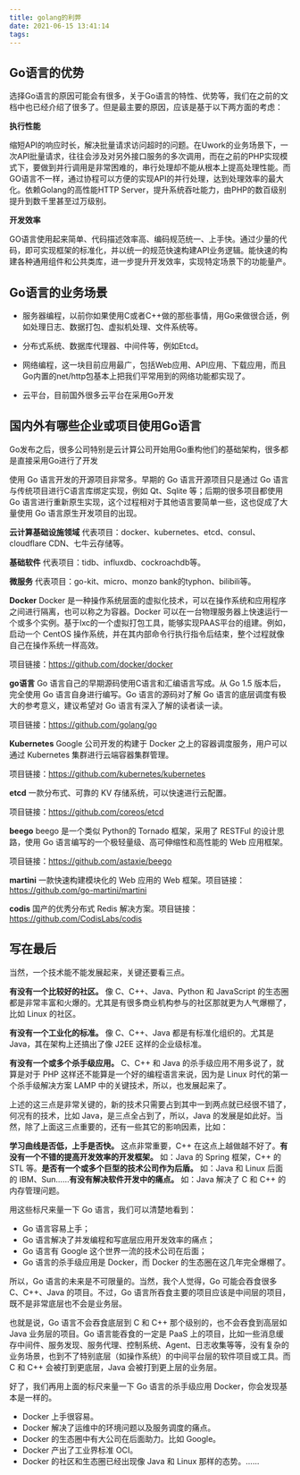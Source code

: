 ```yaml
---
title: golang的利弊
date: 2021-06-15 13:41:14
tags:
---
```




## Go语言的优势

选择Go语言的原因可能会有很多，关于Go语言的特性、优势等，我们在之前的文档中也已经介绍了很多了。但是最主要的原因，应该是基于以下两方面的考虑：

**执行性能**

缩短API的响应时长，解决批量请求访问超时的问题。在Uwork的业务场景下，一次API批量请求，往往会涉及对另外接口服务的多次调用，而在之前的PHP实现模式下，要做到并行调用是非常困难的，串行处理却不能从根本上提高处理性能。而GO语言不一样，通过协程可以方便的实现API的并行处理，达到处理效率的最大化。依赖Golang的高性能HTTP Server，提升系统吞吐能力，由PHP的数百级别提升到数千里甚至过万级别。

**开发效率**

GO语言使用起来简单、代码描述效率高、编码规范统一、上手快。通过少量的代码，即可实现框架的标准化，并以统一的规范快速构建API业务逻辑。能快速的构建各种通用组件和公共类库，进一步提升开发效率，实现特定场景下的功能量产。

## Go语言的业务场景

- 服务器编程，以前你如果使用C或者C++做的那些事情，用Go来做很合适，例如处理日志、数据打包、虚拟机处理、文件系统等。

- 分布式系统、数据库代理器、中间件等，例如Etcd。

- 网络编程，这一块目前应用最广，包括Web应用、API应用、下载应用，而且Go内置的net/http包基本上把我们平常用到的网络功能都实现了。
- 云平台，目前国外很多云平台在采用Go开发

## 国内外有哪些企业或项目使用Go语言

Go发布之后，很多公司特别是云计算公司开始用Go重构他们的基础架构，很多都是直接采用Go进行了开发

使用 Go 语言开发的开源项目非常多。早期的 Go 语言开源项目只是通过 Go 语言与传统项目进行C语言库绑定实现，例如 Qt、Sqlite 等；后期的很多项目都使用 Go 语言进行重新原生实现，这个过程相对于其他语言要简单一些，这也促成了大量使用 Go 语言原生开发项目的出现。

**云计算基础设施领域** 代表项目：docker、kubernetes、etcd、consul、cloudflare CDN、七牛云存储等。

**基础软件** 代表项目：tidb、influxdb、cockroachdb等。

**微服务** 代表项目：go-kit、micro、monzo bank的typhon、bilibili等。

**Docker** Docker 是一种操作系统层面的虚拟化技术，可以在操作系统和应用程序之间进行隔离，也可以称之为容器。Docker 可以在一台物理服务器上快速运行一个或多个实例。基于lxc的一个虚拟打包工具，能够实现PAAS平台的组建。例如，启动一个 CentOS 操作系统，并在其内部命令行执行指令后结束，整个过程就像自己在操作系统一样高效。

项目链接：https://github.com/docker/docker

**go语言** Go 语言自己的早期源码使用C语言和汇编语言写成。从 Go 1.5 版本后，完全使用 Go 语言自身进行编写。Go 语言的源码对了解 Go 语言的底层调度有极大的参考意义，建议希望对 Go 语言有深入了解的读者读一读。

项目链接：https://github.com/golang/go

**Kubernetes** Google 公司开发的构建于 Docker 之上的容器调度服务，用户可以通过 Kubernetes 集群进行云端容器集群管理。

项目链接：https://github.com/kubernetes/kubernetes

**etcd** 一款分布式、可靠的 KV 存储系统，可以快速进行云配置。

项目链接：https://github.com/coreos/etcd

**beego** beego 是一个类似 Python的 Tornado 框架，采用了 RESTFul 的设计思路，使用 Go 语言编写的一个极轻量级、高可伸缩性和高性能的 Web 应用框架。

项目链接：https://github.com/astaxie/beego

**martini** 一款快速构建模块化的 Web 应用的 Web 框架。项目链接：https://github.com/go-martini/martini

**codis** 国产的优秀分布式 Redis 解决方案。项目链接：https://github.com/CodisLabs/codis



## 写在最后

当然，一个技术能不能发展起来，关键还要看三点。

**有没有一个比较好的社区。** 像 C、C++、Java、Python 和 JavaScript 的生态圈都是非常丰富和火爆的。尤其是有很多商业机构参与的社区那就更为人气爆棚了，比如 Linux 的社区。

**有没有一个工业化的标准。** 像 C、C++、Java 都是有标准化组织的。尤其是 Java，其在架构上还搞出了像 J2EE 这样的企业级标准。

**有没有一个或多个杀手级应用。** C、C++ 和 Java 的杀手级应用不用多说了，就算是对于 PHP 这样还不能算是一个好的编程语言来说，因为是 Linux 时代的第一个杀手级解决方案 LAMP 中的关键技术，所以，也发展起来了。

上述的这三点是非常关键的，新的技术只需要占到其中一到两点就已经很不错了，何况有的技术，比如 Java，是三点全占到了，所以，Java 的发展是如此好。当然，除了上面这三点重要的，还有一些其它的影响因素，比如：

**学习曲线是否低，上手是否快。** 这点非常重要，C++ 在这点上越做越不好了。**有没有一个不错的提高开发效率的开发框架。** 如：Java 的 Spring 框架，C++ 的 STL 等。**是否有一个或多个巨型的技术公司作为后盾。** 如：Java 和 Linux 后面的 IBM、Sun……**有没有解决软件开发中的痛点。** 如：Java 解决了 C 和 C++ 的内存管理问题。

用这些标尺来量一下 Go 语言，我们可以清楚地看到：

- Go 语言容易上手；
- Go 语言解决了并发编程和写底层应用开发效率的痛点；
- Go 语言有 Google 这个世界一流的技术公司在后面；
- Go 语言的杀手级应用是 Docker，而 Docker 的生态圈在这几年完全爆棚了。

所以，Go 语言的未来是不可限量的。当然，我个人觉得，Go 可能会吞食很多 C、C++、Java 的项目。不过，Go 语言所吞食主要的项目应该是中间层的项目，既不是非常底层也不会是业务层。

也就是说，Go 语言不会吞食底层到 C 和 C++ 那个级别的，也不会吞食到高层如 Java 业务层的项目。Go 语言能吞食的一定是 PaaS 上的项目，比如一些消息缓存中间件、服务发现、服务代理、控制系统、Agent、日志收集等等，没有复杂的业务场景，也到不了特别底层（如操作系统）的中间平台层的软件项目或工具。而 C 和 C++ 会被打到更底层，Java 会被打到更上层的业务层。

好了，我们再用上面的标尺来量一下 Go 语言的杀手级应用 Docker，你会发现基本是一样的。

- Docker 上手很容易。
- Docker 解决了运维中的环境问题以及服务调度的痛点。
- Docker 的生态圈中有大公司在后面助力。比如 Google。
- Docker 产出了工业界标准 OCI。
- Docker 的社区和生态圈已经出现像 Java 和 Linux 那样的态势。……

